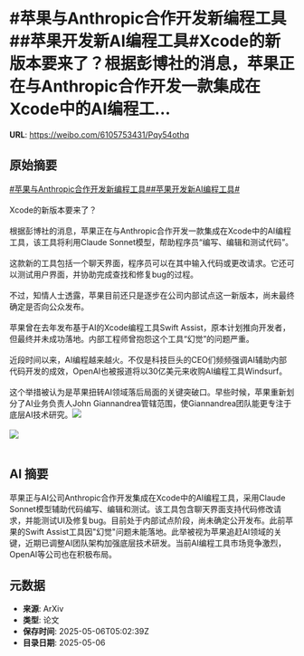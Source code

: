 # #苹果与Anthropic合作开发新编程工具##苹果开发新AI编程工具#Xcode的新版本要来了？根据彭博社的消息，苹果正在与Anthropic合作开发一款集成在Xcode中的AI编程工...

**URL**: https://weibo.com/6105753431/Pqy54othq

## 原始摘要

<a href="https://m.weibo.cn/search?containerid=231522type%3D1%26t%3D10%26q%3D%23%E8%8B%B9%E6%9E%9C%E4%B8%8EAnthropic%E5%90%88%E4%BD%9C%E5%BC%80%E5%8F%91%E6%96%B0%E7%BC%96%E7%A8%8B%E5%B7%A5%E5%85%B7%23&amp;extparam=%23%E8%8B%B9%E6%9E%9C%E4%B8%8EAnthropic%E5%90%88%E4%BD%9C%E5%BC%80%E5%8F%91%E6%96%B0%E7%BC%96%E7%A8%8B%E5%B7%A5%E5%85%B7%23" data-hide=""><span class="surl-text">#苹果与Anthropic合作开发新编程工具#</span></a><a href="https://m.weibo.cn/search?containerid=231522type%3D1%26t%3D10%26q%3D%23%E8%8B%B9%E6%9E%9C%E5%BC%80%E5%8F%91%E6%96%B0AI%E7%BC%96%E7%A8%8B%E5%B7%A5%E5%85%B7%23&amp;extparam=%23%E8%8B%B9%E6%9E%9C%E5%BC%80%E5%8F%91%E6%96%B0AI%E7%BC%96%E7%A8%8B%E5%B7%A5%E5%85%B7%23" data-hide=""><span class="surl-text">#苹果开发新AI编程工具#</span></a><br><br>Xcode的新版本要来了？<br><br>根据彭博社的消息，苹果正在与Anthropic合作开发一款集成在Xcode中的AI编程工具，该工具将利用Claude Sonnet模型，帮助程序员“编写、编辑和测试代码”。<br><br>这款新的工具包括一个聊天界面，程序员可以在其中输入代码或更改请求。它还可以测试用户界面，并协助完成查找和修复bug的过程。<br><br>不过，知情人士透露，苹果目前还只是逐步在公司内部试点这一新版本，尚未最终确定是否向公众发布。<br><br>苹果曾在去年发布基于AI的Xcode编程工具Swift Assist，原本计划推向开发者，但最终并未成功落地。内部工程师曾抱怨这个工具“幻觉”的问题严重。<br><br>近段时间以来，AI编程越来越火。不仅是科技巨头的CEO们频频强调AI辅助内部代码开发的成效，OpenAI也被报道将以30亿美元来收购AI编程工具Windsurf。<br><br>这个举措被认为是苹果扭转AI领域落后局面的关键突破口。早些时候，苹果重新划分了AI业务负责人John Giannandrea管辖范围，使Giannandrea团队能更专注于底层AI技术研究。<img style="" src="https://tvax1.sinaimg.cn/large/006Fd7o3gy1i15n39c3h5j34mo334e85.jpg" referrerpolicy="no-referrer"><br><br><img style="" src="https://tvax1.sinaimg.cn/large/006Fd7o3gy1i15n2m2xhhj30zk0npal2.jpg" referrerpolicy="no-referrer"><br><br>

## AI 摘要

苹果正与AI公司Anthropic合作开发集成在Xcode中的AI编程工具，采用Claude Sonnet模型辅助代码编写、编辑和测试。该工具包含聊天界面支持代码修改请求，并能测试UI及修复bug。目前处于内部试点阶段，尚未确定公开发布。此前苹果的Swift Assist工具因"幻觉"问题未能落地。此举被视为苹果追赶AI领域的关键，近期已调整AI团队架构加强底层技术研发。当前AI编程工具市场竞争激烈，OpenAI等公司也在积极布局。

## 元数据

- **来源**: ArXiv
- **类型**: 论文
- **保存时间**: 2025-05-06T05:02:39Z
- **目录日期**: 2025-05-06
